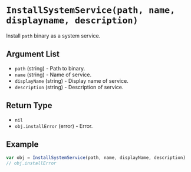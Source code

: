 # `InstallSystemService(path, name, displayname, description)`

Install `path` binary as a system service.

## Argument List

 * `path` (string) - Path to binary.
 * `name` (string) - Name of service.
 * `displayName` (string) - Display name of service.
 * `description` (string) - Description of service.

## Return Type

 * `nil`
 * `obj.installError` (error) - Error.

## Example

```js
var obj = InstallSystemService(path, name, displayName, description)
// obj.installError
```


